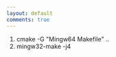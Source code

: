 ```yaml
---
layout: default
comments: true
---
```



1. cmake -G "Mingw64 Makefile" ..
2. mingw32-make -j4